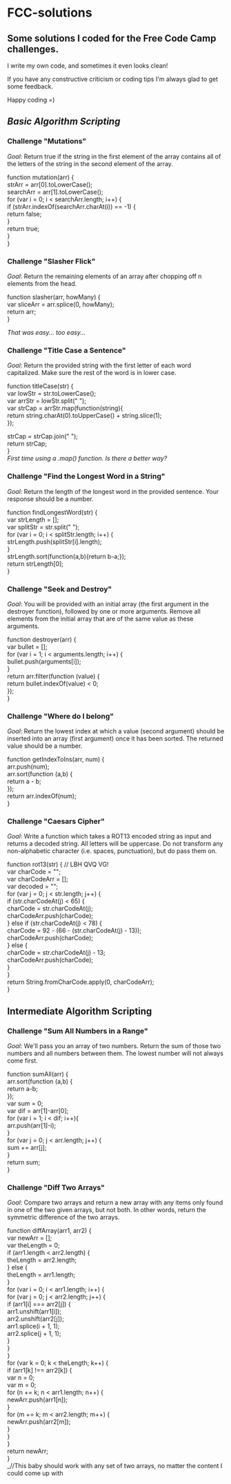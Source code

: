 # FCC-solutions
## Some solutions I coded for the Free Code Camp challenges. 

I write my own code, and sometimes it even looks clean!

If you have any constructive criticism or coding tips I'm always glad to get some feedback. 

Happy coding =)

## _Basic Algorithm Scripting_  
### Challenge "Mutations"  
_Goal_: Return true if the string in the first element of the array contains all of the letters of the string in the second element of the array.

function mutation(arr) {  
  strArr = arr[0].toLowerCase();   
  searchArr = arr[1].toLowerCase();  
  for (var i = 0; i < searchArr.length; i++) {  
    if (strArr.indexOf(searchArr.charAt(i)) == -1) {    
      return false;  
    }  
    return true;  
  }  
}  

### Challenge "Slasher Flick"  
_Goal_: Return the remaining elements of an array after chopping off n elements from the head.  

function slasher(arr, howMany) {  
  var sliceArr = arr.splice(0, howMany);  
  return arr;  
}  

_That was easy... too easy..._


### Challenge "Title Case a Sentence"
_Goal_: Return the provided string with the first letter of each word capitalized. Make sure the rest of the word is in lower case. 

function titleCase(str) {  
  var lowStr = str.toLowerCase();  
  var arrStr = lowStr.split(" ");  
  var strCap = arrStr.map(function(string){  
        return string.charAt(0).toUpperCase() + string.slice(1);  
  });  
  
  strCap = strCap.join(" ");  
  return strCap;  
}  
_First time using a .map() function. Is there a better way?_


### Challenge "Find the Longest Word in a String"
_Goal_: Return the length of the longest word in the provided sentence. Your response should be a number.  

function findLongestWord(str) {  
 var strLength = [];  
 var splitStr = str.split(" ");  
  for (var i = 0; i < splitStr.length; i++) {  
    strLength.push(splitStr[i].length);  
  }  
  strLength.sort(function(a,b){return b-a;});  
  return strLength[0];  
}  


### Challenge "Seek and Destroy"
_Goal_: You will be provided with an initial array (the first argument in the destroyer function), followed by one or more arguments. Remove all elements from the initial array that are of the same value as these arguments.

function destroyer(arr) {  
  var bullet = [];  
  for (var i = 1; i < arguments.length; i++) {  
    bullet.push(arguments[i]);  
  }  
  return arr.filter(function (value) {  
    return bullet.indexOf(value) < 0;  
 });  
}  

### Challenge "Where do I belong"
_Goal_: Return the lowest index at which a value (second argument) should be inserted into an array (first argument) once it has been sorted. The returned value should be a number.

function getIndexToIns(arr, num) {  
  arr.push(num);  
  arr.sort(function (a,b) {  
   return a - b;  
  });  
  return arr.indexOf(num);  
}  

### Challenge "Caesars Cipher"
_Goal_: Write a function which takes a ROT13 encoded string as input and returns a decoded string. All letters will be uppercase. Do not transform any non-alphabetic character (i.e. spaces, punctuation), but do pass them on.

function rot13(str) { // LBH QVQ VG!  
var charCode = "";  
var charCodeArr = [];  
var decoded = "";  
    for (var j = 0; j < str.length; j++) {  
      if (str.charCodeAt(j) < 65) {  
        charCode = str.charCodeAt(j);  
        charCodeArr.push(charCode);  
        } else if (str.charCodeAt(j) < 78) {  
          charCode = 92 - (66 - (str.charCodeAt(j) - 13));  
          charCodeArr.push(charCode);  
      } else {   
      charCode = str.charCodeAt(j) - 13;  
      charCodeArr.push(charCode);      
     }  
    }  
  return String.fromCharCode.apply(0, charCodeArr);   
}  

## Intermediate Algorithm Scripting ##
### Challenge "Sum All Numbers in a Range"  
_Goal_: We'll pass you an array of two numbers. Return the sum of those two numbers and all numbers between them.
The lowest number will not always come first.

function sumAll(arr) {  
  arr.sort(function (a,b) {  
    return a-b;  
  });  
  var sum = 0;  
  var dif = arr[1]-arr[0];  
  for (var i = 1; i < dif; i++){  
    arr.push(arr[1]-i);     
  }  
  for (var j = 0; j < arr.length; j++) {  
    sum += arr[j];  
  }   
  return sum;  
}  

### Challenge "Diff Two Arrays"
_Goal_: Compare two arrays and return a new array with any items only found in one of the two given arrays, but not both. In other words, return the symmetric difference of the two arrays.

function diffArray(arr1, arr2) {  
  var newArr = [];  
  var theLength = 0;  
  if (arr1.length < arr2.length) {  
  theLength = arr2.length;  
  } else {  
  theLength = arr1.length;  
  }  
  for (var i = 0; i < arr1.length; i++) {  
    for (var j = 0; j < arr2.length; j++) {  
      if (arr1[i] === arr2[j]) {  
        arr1.unshift(arr1[i]);  
        arr2.unshift(arr2[j]);  
        arr1.splice(i + 1, 1);  
        arr2.splice(j + 1, 1);       
      }  
    }  
  }  
  for (var k = 0; k < theLength; k++) {    
      if (arr1[k] !== arr2[k]) {  
        var n = 0;  
        var m = 0;  
        for (n += k; n < arr1.length; n++) {  
          newArr.push(arr1[n]);  
        }  
        for (m += k; m < arr2.length; m++) {  
          newArr.push(arr2[m]);  
        }  
      }  
    }  
  return newArr;  
}  
_//This baby should work with any set of two arrays, no matter the content I could come up with

